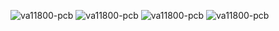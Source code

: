![va11800-pcb](https://github.com/vuckale/va11800-pcb/blob/main/docs/overview.png?raw=true)
![va11800-pcb](https://github.com/vuckale/va11800-pcb/blob/main/docs/kicad.png?raw=true)
![va11800-pcb](https://github.com/vuckale/va11800-pcb/blob/main/docs/render_front.png?raw=true)
![va11800-pcb](https://github.com/vuckale/va11800-pcb/blob/main/docs/render_back.png?raw=true)
